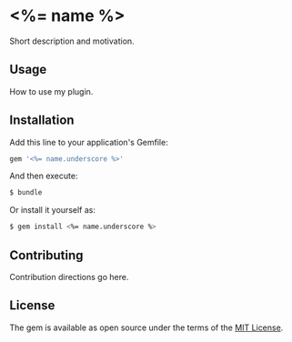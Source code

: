 # <%= name %>
Short description and motivation.

## Usage
How to use my plugin.

## Installation
Add this line to your application's Gemfile:

```ruby
gem '<%= name.underscore %>'
```

And then execute:
```bash
$ bundle
```

Or install it yourself as:
```bash
$ gem install <%= name.underscore %>
```

## Contributing
Contribution directions go here.

## License
The gem is available as open source under the terms of the [MIT License](https://opensource.org/licenses/MIT).
